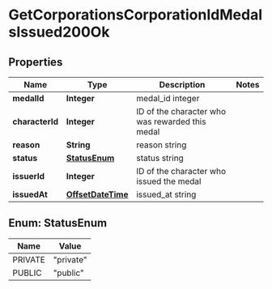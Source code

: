 
# GetCorporationsCorporationIdMedalsIssued200Ok

## Properties
Name | Type | Description | Notes
------------ | ------------- | ------------- | -------------
**medalId** | **Integer** | medal_id integer | 
**characterId** | **Integer** | ID of the character who was rewarded this medal | 
**reason** | **String** | reason string | 
**status** | [**StatusEnum**](#StatusEnum) | status string | 
**issuerId** | **Integer** | ID of the character who issued the medal | 
**issuedAt** | [**OffsetDateTime**](OffsetDateTime.md) | issued_at string | 


<a name="StatusEnum"></a>
## Enum: StatusEnum
Name | Value
---- | -----
PRIVATE | &quot;private&quot;
PUBLIC | &quot;public&quot;



